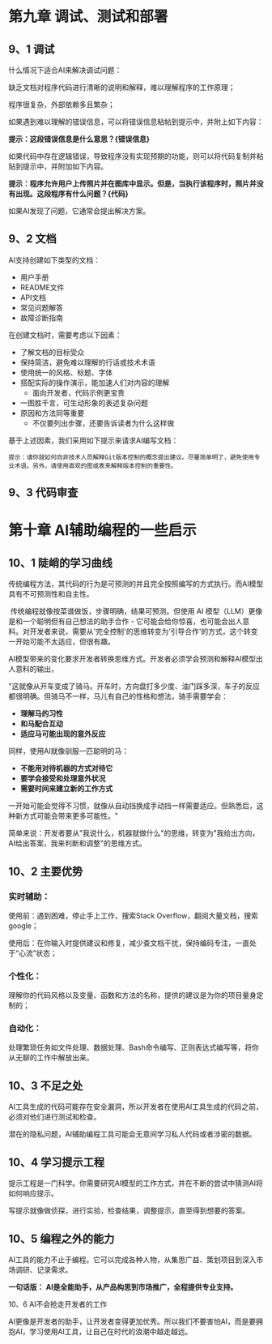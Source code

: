 # 第九章 调试、测试和部署

## 9、1 调试

什么情况下适合AI来解决调试问题：

缺乏文档对程序代码进行清晰的说明和解释，难以理解程序的工作原理；

程序很复杂，外部依赖多且繁杂；



如果遇到难以理解的错误信息，可以将错误信息粘帖到提示中，并附上如下内容：

**提示：这段错误信息是什么意思？{错误信息}**



如果代码中存在逻辑错误，导致程序没有实现预期的功能，则可以将代码复制并粘贴到提示中，并附加如下内容。

**提示：程序允许用户上传照片并在图库中显示。但是，当执行该程序时，照片并没有出现。这段程序有什么问题？{代码}**



如果AI发现了问题，它通常会提出解决方案。



## 9、2 文档

AI支持创建如下类型的文档：

- 用户手册
- README文件
- API文档
- 常见问题解答
- 故障诊断指南

在创建文档时，需要考虑以下因素：

- 了解文档的目标受众
- 保持简洁，避免难以理解的行话或技术术语
- 使用统一的风格、标题、字体
- 搭配实际的操作演示，能加速人们对内容的理解
  - 面向开发者，代码示例更宝贵
- 一图胜千言，可生动形象的表述复杂问题
- 原因和方法同等重要
  - 不仅要列出步骤，还要告诉读者为什么这样做



基于上述因素，我们采用如下提示来请求AI编写文档：

```
提示：请你就如何向非技术人员解释Git版本控制的概念提出建议。尽量简单明了，避免使用专业术语。另外，请使用直观的图或表来解释版本控制的重要性。
```



## 9、3 代码审查



# 第十章 AI辅助编程的一些启示

## 10、1 陡峭的学习曲线

传统编程方法，其代码的行为是可预测的并且完全按照编写的方式执行。而AI模型具有不可预测性和自主性。

​	传统编程就像按菜谱做饭，步骤明确，结果可预测。但使用 AI 模型（LLM）更像是和一个聪明但有自己想法的助手合作 - 它可能会给你惊喜，也可能会出人意料。对开发者来说，需要从'完全控制'的思维转变为'引导合作'的方式，这个转变一开始可能不太适应，但很有趣。

​	AI模型带来的变化要求开发者转换思维方式。开发者必须学会预测和解释AI模型出人意料的输出，

"这就像从开车变成了骑马。开车时，方向盘打多少度、油门踩多深，车子的反应都很明确。但骑马不一样，马儿有自己的性格和想法，骑手需要学会：

- **理解马的习性**
- **和马配合互动**
- **适应马可能出现的意外反应**

同样，使用AI就像驯服一匹聪明的马：

- **不能用对待机器的方式对待它**
- **要学会接受和处理意外状况**
- **需要时间来建立新的工作方式**

一开始可能会觉得不习惯，就像从自动挡换成手动挡一样需要适应。但熟悉后，这种新方式可能会带来更多可能性。"

简单来说：开发者要从"我说什么，机器就做什么"的思维，转变为"我给出方向，AI给出答案，我来判断和调整"的思维方式。



## 10、2 主要优势

### 实时辅助：

使用前：遇到困难，停止手上工作，搜索Stack Overflow，翻阅大量文档，搜索google；

使用后：在你输入时提供建议和修复，减少查文档干扰，保持编码专注，一直处于“心流”状态；



### 个性化：

理解你的代码风格以及变量、函数和方法的名称，提供的建议是为你的项目量身定制的；



### 自动化：

处理繁琐任务如文件处理、数据处理、Bash命令编写、正则表达式编写等，将你从无聊的工作中解放出来。



## 10、3 不足之处

AI工具生成的代码可能存在安全漏洞，所以开发者在使用AI工具生成的代码之前，必须对他们进行测试和检查。

潜在的隐私问题，AI辅助编程工具可能会无意间学习私人代码或者涉密的数据。



## 10、4 学习提示工程

提示工程是一门科学。你需要研究AI模型的工作方式，并在不断的尝试中猜测AI将如何响应提示。

写提示就像做侦探，进行实验，检查结果，调整提示，直至得到想要的答案。



## 10、5 编程之外的能力

AI工具的能力不止于编程。它可以完成各种人物，从集思广益、策划项目到深入市场调研、记录需求。

**一句话版：**
**AI是全能助手，从产品构思到市场推广，全程提供专业支持。**



10、6 AI不会抢走开发者的工作

AI更像是开发者的助手，让开发者变得更加优秀。所以我们不要害怕AI，而是要拥抱AI，学习使用AI工具，让自己在时代的浪潮中越走越远。
